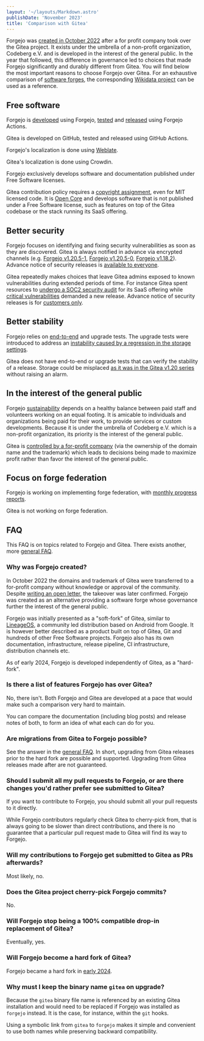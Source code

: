 ```yaml
---
layout: '~/layouts/Markdown.astro'
publishDate: 'November 2023'
title: 'Comparison with Gitea'
---
```


Forgejo was [created in October 2022](https://forgejo.org/2022-12-15-hello-forgejo/) after a for profit company took over the Gitea project. It exists under the umbrella of a non-profit organization, Codeberg e.V. and is developed in the interest of the general public. In the year that followed, this difference in governance led to choices that made Forgejo significantly and durably different from Gitea. You will find below the most important reasons to choose Forgejo over Gitea. For an exhaustive comparison of [software forges](<https://en.wikipedia.org/wiki/Forge_(software)>), the corresponding [Wikidata project](https://www.wikidata.org/wiki/Wikidata:WikiProject_Informatics/Forges) can be used as a reference.

## Free software

Forgejo is [developed](https://codeberg.org/forgejo/forgejo) using Forgejo, [tested](https://codeberg.org/forgejo/forgejo/actions) and [released](../docs/latest/developer/release/#stable-release-process) using Forgejo Actions.

Gitea is developed on GitHub, tested and released using GitHub Actions.

Forgejo's localization is done using [Weblate](../docs/v1.21/developer/localization/).

Gitea's localization is done using Crowdin.

Forgejo exclusively develops software and documentation published under Free Software licenses.

Gitea contribution policy requires a [copyright assignment](https://codeberg.org/forgejo/discussions/issues/67), even for MIT licensed code. It is [Open Core](https://en.wikipedia.org/wiki/Open-core_model) and develops software that is not published under a Free Software license, such as features on top of the Gitea codebase or the stack running its SaaS offering.

## Better security

Forgejo focuses on identifying and fixing security vulnerabilities as soon as they are discovered. Gitea is always notified in advance via encrypted channels (e.g. [Forgejo v1.20.5-1](https://forgejo.org/2023-11-release-v1-20-5-1/), [Forgejo v1.20.5-0](https://forgejo.org/2023-10-release-v1-20-5-0/), [Forgejo v1.18.2](https://forgejo.org/2023-01-22-release-v1-18-2-1/)). Advance notice of security releases is [available to everyone](https://codeberg.org/forgejo/security-announcements/issues).

Gitea repeatedly makes choices that leave Gitea admins exposed to known vulnerabilities during extended periods of time. For instance Gitea spent resources to [undergo a SOC2 security audit](https://web.archive.org/web/20231129154148/https://blog.gitea.com/gitea-cloud/) for its SaaS offering while [critical vulnerabilities](https://forgejo.org/2023-11-release-v1-20-5-1/) demanded a new release. Advance notice of security releases is for [customers only](https://web.archive.org/web/20231124064958/https://about.gitea.com/pricing/).

## Better stability

Forgejo relies on [end-to-end](https://code.forgejo.org/forgejo/end-to-end/) and upgrade tests. The upgrade tests were introduced to address an [instability caused by a regression in the storage settings](https://forgejo.org/2023-08-release-v1-20-3-0/).

Gitea does not have end-to-end or upgrade tests that can verify the stability of a release. Storage could be misplaced [as it was in the Gitea v1.20 series](https://forgejo.org/2023-08-release-v1-20-3-0/) without raising an alarm.

## In the interest of the general public

Forgejo [sustainability](https://codeberg.org/forgejo/sustainability) depends on a healthy balance between paid staff and volunteers working on an equal footing. It is amicable to individuals and organizations being paid for their work, to provide services or custom developments. Because it is under the umbrella of Codeberg e.V. which is a non-profit organization, its priority is the interest of the general public.

Gitea is [controlled by a for-profit company](https://forgejo.org/2022-12-15-hello-forgejo/) (via the ownership of the domain name and the trademark) which leads to decisions being made to maximize profit rather than favor the interest of the general public.

## Focus on forge federation

Forgejo is working on implementing forge federation, with [monthly progress reports](https://forgejo.org/tag/report/).

Gitea is not working on forge federation.

## FAQ

This FAQ is on topics related to Forgejo and Gitea. There exists another, more [general FAQ](../faq/).

### Why was Forgejo created?

In October 2022 the domains and trademark of Gitea were transferred to a for-profit company without knowledge or approval of the community. Despite [writing an open letter](https://gitea-open-letter.coding.social/), the takeover was later confirmed. Forgejo was created as an alternative providing a software forge whose governance further the interest of the general public.

Forgejo was initially presented as a "soft-fork" of Gitea, similar to [LineageOS](https://lineageos.org/), a community led distribution based on Android from Google. It is however better described as a product built on top of Gitea, Git and hundreds of other Free Software projects. Forgejo also has its own documentation, infrastructure, release pipeline, CI infrastructure, distribution channels etc.

As of early 2024, Forgejo is developed independently of Gitea, as a "hard-fork".

### Is there a list of features Forgejo has over Gitea?

No, there isn't. Both Forgejo and Gitea are developed at a pace that would make such a comparison very hard to maintain.

You can compare the documentation (including blog posts) and release notes of both, to form an idea of what each can do for you.

### Are migrations from Gitea to Forgejo possible?

See the answer in the [general FAQ](/faq/#im-sold-are-migrations-from-gitea-to-forgejo-possible). In short, upgrading from Gitea releases prior to the hard fork are possible and supported. Upgrading from Gitea releases made after are not guaranteed.

### Should I submit all my pull requests to Forgejo, or are there changes you'd rather prefer see submitted to Gitea?

If you want to contribute to Forgejo, you should submit all your pull requests to it directly.

While Forgejo contributors regularly check Gitea to cherry-pick from, that is always going to be slower than direct contributions, and there is no guarantee that a particular pull request made to Gitea will find its way to Forgejo.

### Will my contributions to Forgejo get submitted to Gitea as PRs afterwards?

Most likely, no.

### Does the Gitea project cherry-pick Forgejo commits?

No.

### Will Forgejo stop being a 100% compatible drop-in replacement of Gitea?

Eventually, yes.

### Will Forgejo become a hard fork of Gitea?

Forgejo became a hard fork in [early 2024](../2024-02-forking-forward/).

### Why must I keep the binary name `gitea` on upgrade?

Because the `gitea` binary file name is referenced by an existing Gitea installation
and would need to be replaced if Forgejo was installed as `forgejo` instead.
It is the case, for instance, within the `git` hooks.

Using a symbolic link from `gitea` to `forgejo` makes it simple and convenient to use both
names while preserving backward compatibility.
